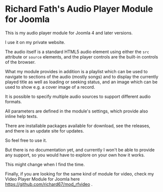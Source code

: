 # Richard Fath's Audio Player Module for Joomla
This is my audio player module for Joomla 4 and later versions.

I use it on my private website.

The audio itself is a standard HTML5 audio element using either the `src` attribute or `source` elements, and the player controls are the built-in controls of the browser.

What my module provides in addition is a playlist which can be used to navigate to sections of the audio (mostly songs) and to display the currently played title as well as loading or seeking status, and an image which can be used to show e.g. a cover image of a record.

It is possible to specify multiple audio sources to support different audio formats.

All parameters are defined in the module's settings, which provide also inline help texts.

There are installable packages available for download, see the releases, and there is an update site for updates.

So feel free to use it.

But there is no documentation yet, and currently I won't be able to provide any support, so you would have to explore on your own how it works.

This might change when I find the time.

Finally, if you are looking for the same kind of module for video, check my Video Player Module for Joomla here https://github.com/richard67/mod_rfvideo .
